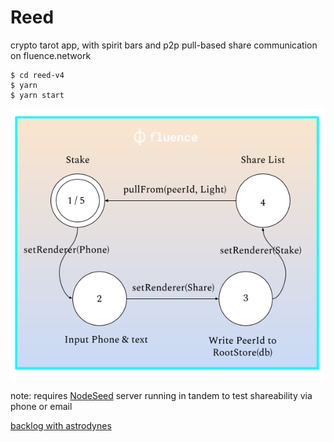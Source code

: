 # Reed
crypto tarot app, with spirit bars and p2p pull-based share communication on fluence.network

```
$ cd reed-v4
$ yarn
$ yarn start
```
![](./diagram.png)

note: requires [NodeSeed](https://github.com/moskalyk/NodeSeed) server running in tandem to test shareability via phone or email

[backlog with astrodynes](https://docs.google.com/spreadsheets/d/187hJOCjb3XZUHRX0jC6DgSAjgLpvoozqaiesZ0HCI3I/edit?usp=sharing)
